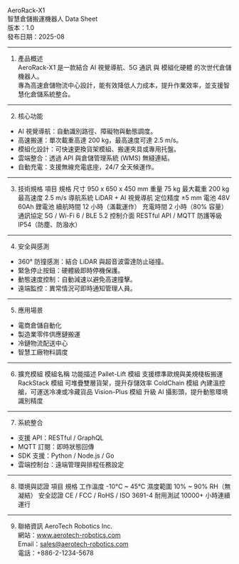 AeroRack-X1  
智慧倉儲搬運機器人 Data Sheet  
版本：1.0  
發布日期：2025-08

---

1. 產品概述  
AeroRack-X1 是一款結合 AI 視覺導航、5G 通訊 與 模組化硬體 的次世代倉儲機器人。  
專為高速倉儲物流中心設計，能有效降低人力成本，提升作業效率，並支援智慧化倉儲系統整合。

---

2. 核心功能
- AI 視覺導航：自動識別路徑、障礙物與動態調度。
- 高速搬運：單次載重高達 200 kg，最高速度可達 2.5 m/s。
- 模組化設計：可快速更換貨架模組、搬運夾具或專用托盤。
- 雲端整合：透過 API 與倉儲管理系統 (WMS) 無縫連結。
- 自動充電：支援無線充電底座，24/7 全天候運作。

---

3. 技術規格
項目          規格
尺寸          950 x 650 x 450 mm
重量          75 kg
最大載重      200 kg
最高速度      2.5 m/s
導航系統      LiDAR + AI 視覺導航
定位精度      ±5 mm
電池          48V 60Ah 鋰電池
續航時間      12 小時（滿載運作）
充電時間      2 小時（80% 容量）
通訊協定      5G / Wi-Fi 6 / BLE 5.2
控制介面      RESTful API / MQTT
防護等級      IP54（防塵、防潑水）

---

4. 安全與感測
- 360° 防撞感測：結合 LiDAR 與超音波雷達防止碰撞。
- 緊急停止按鈕：硬體級即時停機保護。
- 動態速度控制：自動減速以避免高速撞擊。
- 遠端監控：異常情況可即時通知管理人員。

---

5. 應用場景
- 電商倉儲自動化  
- 製造業零件供應鏈搬運  
- 冷鏈物流配送中心  
- 智慧工廠物料調度  

---

6. 擴充模組
模組名稱        功能描述
Pallet-Lift 模組 支援標準歐規與美規棧板搬運
RackStack 模組   可堆疊雙層貨架，提升存儲效率
ColdChain 模組   內建溫控艙，可運送冷凍或冷藏貨品
Vision-Plus 模組 升級 AI 攝影頭，提升動態環境識別精度

---

7. 系統整合
- 支援 API：RESTful / GraphQL
- MQTT 訂閱：即時狀態回傳
- SDK 支援：Python / Node.js / Go
- 雲端控制台：遠端管理與排程任務設定

---

8. 環境與認證
項目        規格
工作溫度    -10°C ~ 45°C
濕度範圍    10% ~ 90% RH（無凝結）
安全認證    CE / FCC / RoHS / ISO 3691-4
耐用測試    10000+ 小時連續運行

---

9. 聯絡資訊
AeroTech Robotics Inc.  
網站：www.aerotech-robotics.com  
Email：sales@aerotech-robotics.com  
電話：+886-2-1234-5678
